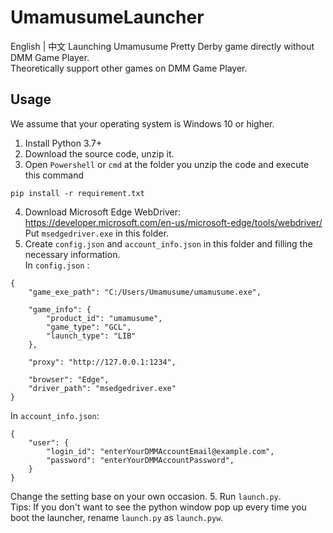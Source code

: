 # UmamusumeLauncher
English | 中文
Launching Umamusume Pretty Derby game directly without DMM Game Player.  
Theoretically support other games on DMM Game Player.
## Usage
We assume that your operating system is Windows 10 or higher.
1. Install Python 3.7+
2. Download the source code, unzip it.
3. Open `Powershell` or `cmd` at the folder you unzip the code and execute this command 
```
pip install -r requirement.txt
```
4. Download Microsoft Edge WebDriver: https://developer.microsoft.com/en-us/microsoft-edge/tools/webdriver/  
Put `msedgedriver.exe` in this folder.
5. Create `config.json` and `account_info.json` in this folder and filling the necessary information.   
In `config.json` :
```
{
    "game_exe_path": "C:/Users/Umamusume/umamusume.exe",

    "game_info": {
        "product_id": "umamusume",
        "game_type": "GCL",
        "launch_type": "LIB"
    },

    "proxy": "http://127.0.0.1:1234",

    "browser": "Edge",
    "driver_path": "msedgedriver.exe"
}
```
In `account_info.json`:
```
{
    "user": {
        "login_id": "enterYourDMMAccountEmail@example.com",
        "password": "enterYourDMMAccountPassword",
    }
}
```
Change the setting base on your own occasion.
5. Run `launch.py`.  
Tips: If you don't want to see the python window pop up every time you boot the launcher, rename `launch.py` as `launch.pyw`.
